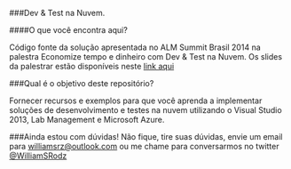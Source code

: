 ###Dev & Test na Nuvem.

####O que você encontra aqui? 

Código fonte da solução apresentada no ALM Summit Brasil 2014 na palestra Economize tempo e dinheiro com Dev & Test na Nuvem.
Os slides da palestrar estão disponíveis neste [link aqui](http://pt.slideshare.net/williansrz/alm-summit-br-economize-tempo-e-dinheiro-com-dev-test-na-nuvem ) 

###Qual é o objetivo deste repositório?

Fornecer recursos e exemplos para que você aprenda a implementar soluções de desenvolvimento e testes na nuvem utilizando o Visual Studio 2013, Lab Management e Microsoft Azure.

###Ainda estou com dúvidas!
Não fique, tire suas dúvidas, envie um email para [williamsrz@outlook.com](maito:williamsrz@outlook.com) ou me chame para conversarmos no twitter [@WilliamSRodz](https://twitter.com/williamsrodz)
